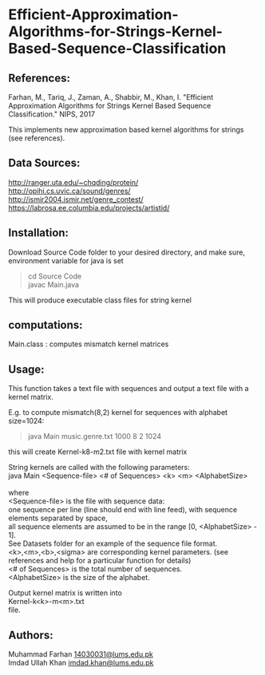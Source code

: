 # Efficient-Approximation-Algorithms-for-Strings-Kernel-Based-Sequence-Classification

References:
-----------
Farhan, M., Tariq, J., Zaman, A., Shabbir, M., Khan, I.  "Efficient Approximation Algorithms for Strings Kernel Based Sequence Classification." NIPS, 2017

This implements new approximation based kernel algorithms for strings (see references).

Data Sources:
-------------

http://ranger.uta.edu/~chqding/protein/
http://opihi.cs.uvic.ca/sound/genres/
http://ismir2004.ismir.net/genre_contest/
https://labrosa.ee.columbia.edu/projects/artistid/

Installation:
-------------
Download Source Code folder to your desired directory, and make sure, environment variable for java is set
> cd Source Code <br />
> javac Main.java 

This will produce executable class files for string kernel

computations:
-------------
Main.class : computes mismatch kernel matrices

Usage:
------
This function takes a text file with sequences and output a text file with a kernel matrix.

E.g. to compute mismatch(8,2) kernel for sequences with alphabet size=1024: <br />
> java Main music.genre.txt 1000 8 2 1024 <br />

this will create Kernel-k8-m2.txt file with kernel matrix <br />

String kernels are called with the following parameters: <br />
java Main \<Sequence-file\> \<# of Sequences\> \<k\> \<m\> \<AlphabetSize\> <br />
<br />
where <br />
\<Sequence-file\> is the file with sequence data: <br />
one sequence per line (line should end with line feed), with sequence elements separated by space, <br />
all sequence elements are assumed to be in the range [0, \<AlphabetSize\> - 1]. <br />
See Datasets folder for an example of the sequence file format. <br />
\<k\>,\<m\>,\<b\>,\<sigma\> are corresponding kernel parameters. (see references and help for a particular function for details) <br />
\<# of Sequences\> is the total number of sequences. <br />
\<AlphabetSize\> is the size of the alphabet. <br />

Output kernel matrix is written into <br />
  Kernel-k\<k\>-m\<m\>.txt <br />
file. <br />

Authors:
--------
Muhammad Farhan
14030031@lums.edu.pk <br />
Imdad Ullah Khan
imdad.khan@lums.edu.pk
